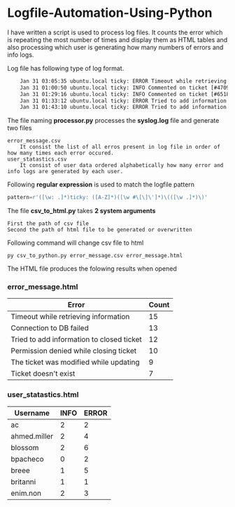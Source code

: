 # Logfile-Automation-Using-Python
I have written a script is used to process log files. It counts the error which is repeating the most number of times and display them as HTML tables and also processing which user is generating how many numbers of errors and info logs.

Log file has following type of log format.
```txt
    Jan 31 03:05:35 ubuntu.local ticky: ERROR Timeout while retrieving information (ahmed.miller)
    Jan 31 01:00:50 ubuntu.local ticky: INFO Commented on ticket [#4709] (blossom)
    Jan 31 01:29:16 ubuntu.local ticky: INFO Commented on ticket [#6518] (rr.robinson)
    Jan 31 01:33:12 ubuntu.local ticky: ERROR Tried to add information to closed ticket (mcintosh)
    Jan 31 01:43:10 ubuntu.local ticky: ERROR Tried to add information to closed ticket (jackowens)
```
    
The file naming **processor.py** processes the **syslog.log** file and generate two files


    error_message.csv
        It consist the list of all erros present in log file in order of how many times each error occured.
    user_statastics.csv
        It consist of user data ordered alphabetically how many error and info logs are generated by each user.
        
Following **regular expression** is used to match the logfile pattern

```python
pattern=r'([\w: .]*)ticky: ([A-Z]*)([\w #\[\]\']*)\(([\w .]*)\)'
```
 
The file **csv_to_html.py** takes **2 system arguments** 

    First the path of csv file
    Second the path of html file to be generated or overwritten

Following command will change csv file to html
```console
py csv_to_python.py error_message.csv error_message.html
```

The HTML file produces the folowing results when opened

### error_message.html

| Error | Count |
| --- | --- |
| Timeout while retrieving information | 15 |
| Connection to DB failed | 13 |
| Tried to add information to closed ticket | 12 |
| Permission denied while closing ticket | 10 |
| The ticket was modified while updating | 9 |
| Ticket doesn't exist |7 |

### user_statastics.html

| Username | INFO | ERROR |
| --- | --- | --- |
| ac | 2 | 2 |
| ahmed.miller | 2 | 4 |
| blossom | 2 | 6 |
| bpacheco | 0 | 2 |
| breee | 1 | 5 |
| britanni | 1 | 1 |
| enim.non | 2 | 3 |
